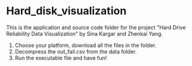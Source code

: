 # Hard_disk_visualization
This is the application and source code folder for the project "Hard Drive Reliability Data Visualization" by Sina Kargar and Zhenkai Yang.

1. Choose your platform, download all the files in the folder. 
2. Decompress the out_fail.csv from the data folder.
3. Run the executable file and have fun!
